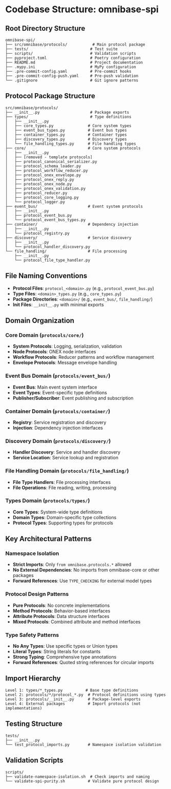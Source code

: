# Codebase Structure: omnibase-spi

## Root Directory Structure
```
omnibase-spi/
├── src/omnibase/protocols/           # Main protocol package
├── tests/                           # Test suite
├── scripts/                         # Validation scripts
├── pyproject.toml                   # Poetry configuration
├── README.md                        # Project documentation
├── .mypy.ini                        # MyPy configuration
├── .pre-commit-config.yaml          # Pre-commit hooks
├── .pre-commit-config-push.yaml     # Pre-push validation
└── .gitignore                       # Git ignore patterns
```

## Protocol Package Structure
```
src/omnibase/protocols/
├── __init__.py                      # Package exports
├── types/                           # Type definitions
│   ├── __init__.py
│   ├── core_types.py               # Core system types
│   ├── event_bus_types.py          # Event bus types  
│   ├── container_types.py          # Container types
│   ├── discovery_types.py          # Discovery types
│   └── file_handling_types.py      # File handling types
├── core/                           # Core system protocols
│   ├── __init__.py
│   ├── [removed - template protocols]
│   ├── protocol_canonical_serializer.py
│   ├── protocol_schema_loader.py
│   ├── protocol_workflow_reducer.py
│   ├── protocol_onex_envelope.py
│   ├── protocol_onex_reply.py
│   ├── protocol_onex_node.py
│   ├── protocol_onex_validation.py
│   ├── protocol_reducer.py
│   ├── protocol_core_logging.py
│   └── protocol_logger.py
├── event_bus/                      # Event system protocols
│   ├── __init__.py
│   ├── protocol_event_bus.py
│   └── protocol_event_bus_types.py
├── container/                      # Dependency injection
│   ├── __init__.py
│   └── protocol_registry.py
├── discovery/                      # Service discovery
│   ├── __init__.py
│   └── protocol_handler_discovery.py
└── file_handling/                  # File processing
    ├── __init__.py
    └── protocol_file_type_handler.py
```

## File Naming Conventions
- **Protocol Files**: `protocol_<domain>.py` (e.g., `protocol_event_bus.py`)
- **Type Files**: `<domain>_types.py` (e.g., `core_types.py`)
- **Package Directories**: `<domain>/` (e.g., `event_bus/`, `file_handling/`)
- **Init Files**: `__init__.py` with minimal exports

## Domain Organization

### Core Domain (`protocols/core/`)
- **System Protocols**: Logging, serialization, validation
- **Node Protocols**: ONEX node interfaces
- **Workflow Protocols**: Reducer patterns and workflow management
- **Envelope Protocols**: Message envelope handling

### Event Bus Domain (`protocols/event_bus/`)  
- **Event Bus**: Main event system interface
- **Event Types**: Event-specific type definitions
- **Publisher/Subscriber**: Event publishing and subscription

### Container Domain (`protocols/container/`)
- **Registry**: Service registration and discovery
- **Injection**: Dependency injection interfaces

### Discovery Domain (`protocols/discovery/`)
- **Handler Discovery**: Service and handler discovery
- **Service Location**: Service lookup and registration

### File Handling Domain (`protocols/file_handling/`)
- **File Type Handlers**: File processing interfaces
- **File Operations**: File reading, writing, processing

### Types Domain (`protocols/types/`)
- **Core Types**: System-wide type definitions
- **Domain Types**: Domain-specific type collections
- **Protocol Types**: Supporting types for protocols

## Key Architectural Patterns

### Namespace Isolation
- **Strict Imports**: Only `from omnibase.protocols.*` allowed
- **No External Dependencies**: No imports from omnibase-core or other packages
- **Forward References**: Use `TYPE_CHECKING` for external model types

### Protocol Design Patterns
- **Pure Protocols**: No concrete implementations
- **Method Protocols**: Behavior-based interfaces
- **Attribute Protocols**: Data structure interfaces
- **Mixed Protocols**: Combined attribute and method interfaces

### Type Safety Patterns
- **No Any Types**: Use specific types or Union types
- **Literal Types**: String literals for constants
- **Strong Typing**: Comprehensive type annotations
- **Forward References**: Quoted string references for circular imports

## Import Hierarchy
```
Level 1: types/*_types.py          # Base type definitions
Level 2: protocols/*/protocol_*.py  # Protocol definitions using types
Level 3: protocols/__init__.py      # Package-level exports
Level 4: External packages          # Import protocols (not implementations)
```

## Testing Structure
```
tests/
├── __init__.py
└── test_protocol_imports.py        # Namespace isolation validation
```

## Validation Scripts
```
scripts/
├── validate-namespace-isolation.sh  # Check imports and naming
└── validate-spi-purity.sh          # Validate pure protocol design
```